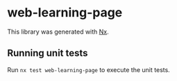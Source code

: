 # web-learning-page

This library was generated with [Nx](https://nx.dev).

## Running unit tests

Run `nx test web-learning-page` to execute the unit tests.
